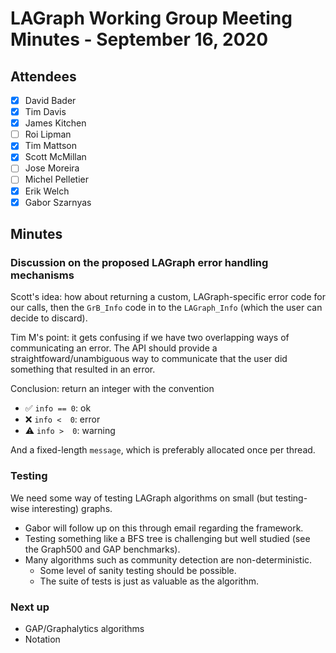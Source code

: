 # LAGraph Working Group Meeting Minutes - September 16, 2020

## Attendees
- [X] David Bader
- [X] Tim Davis
- [X] James Kitchen
- [ ] Roi Lipman
- [X] Tim Mattson
- [X] Scott McMillan
- [ ] Jose Moreira
- [ ] Michel Pelletier
- [X] Erik Welch
- [X] Gabor Szarnyas

## Minutes

### Discussion on the proposed LAGraph error handling mechanisms

Scott's idea: how about returning a custom, LAGraph-specific error code for our calls, then the `GrB_Info` code in to the `LAGraph_Info` (which the user can decide to discard).

Tim M's point: it gets confusing if we have two overlapping ways of communicating an error. The API should provide a straightfoward/unambiguous way to communicate that the user did something that resulted in an error.

Conclusion: return an integer with the convention

* :white_check_mark: `info == 0`: ok
* :x: `info <  0`: error
* :warning: `info >  0`: warning

And a fixed-length `message`, which is preferably allocated once per thread.

### Testing

We need some way of testing LAGraph algorithms on small (but testing-wise interesting) graphs.

* Gabor will follow up on this through email regarding the framework.
* Testing something like a BFS tree is challenging but well studied (see the Graph500 and GAP benchmarks).
* Many algorithms such as community detection are non-deterministic.
  * Some level of sanity testing should be possible.
  * The suite of tests is just as valuable as the algorithm.

### Next up

* GAP/Graphalytics algorithms
* Notation
